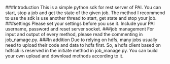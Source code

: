 ###Introduction
This is a simple python sdk for rest server of PAI. 
You can start, stop a job and get the state of the given job. 
The method I recommend to use the sdk is use another thread to start, get state and stop your job. 
###settings 
Please set your settings before you use it. Include your PAI username, password and reset server socket. 
###job management 
For input and output of every method, please read the commenting in job_namage.py. 
###In addition 
Due to relying on hdfs, many jobs usually need to upload their code and data to hdfs first. So, a hdfs client based on hdfscli is reserved in the initiate method in job_manage.py. You can build your own upload and download methods according to it. 
